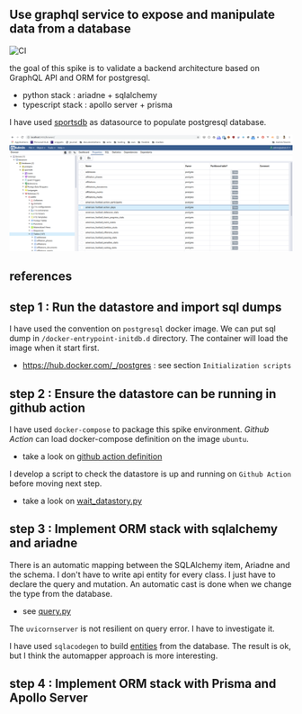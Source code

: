## Use graphql service to expose and manipulate data from a database

![CI](https://github.com/FabienArcellier/spike-orm-python-typescript/workflows/CI/badge.svg)

the goal of this spike is to validate a backend architecture based on GraphQL API and ORM for postgresql.

* python stack : ariadne + sqlalchemy
* typescript stack : apollo server + prisma

I have used [sportsdb](http://sportsdb.org/sd) as datasource to populate postgresql database.

![](docs/datastore_view.png)

## references

## step 1 : Run the datastore and import sql dumps

I have used the convention on `postgresql` docker image. We can put sql dump in `/docker-entrypoint-initdb.d` directory. The container will load
the image when it start first.

* https://hub.docker.com/_/postgres : see section `Initialization scripts`


## step 2 : Ensure the datastore can be running in github action

I have used `docker-compose` to package this spike environment.
*Github Action* can load docker-compose definition on the image `ubuntu`.

* take a look on [github action definition](.github/workflows/main.yml)

I develop a script to check the datastore is up and running on `Github Action` before moving next
step.

* take a look on [wait_datastory.py](ci_tests/ci_tests/wait)

## step 3 : Implement ORM stack with sqlalchemy and ariadne

There is an automatic mapping between the SQLAlchemy item, Ariadne and the schema.
I don't have to write api entity for every class. I just have to declare the query and mutation.
An automatic cast is done when we change the type from the database.

* see [query.py](sportsdb_backend_python/sportsdb_backend/api/query.py)

The `uvicornserver` is not resilient on query error. I have to investigate it.

I have used `sqlacodegen` to build [entities](sportsdb_backend_python/sportsdb_backend/entities.py) from the database.
The result is ok, but I think the automapper approach is more interesting.

## step 4 : Implement ORM stack with Prisma and Apollo Server

